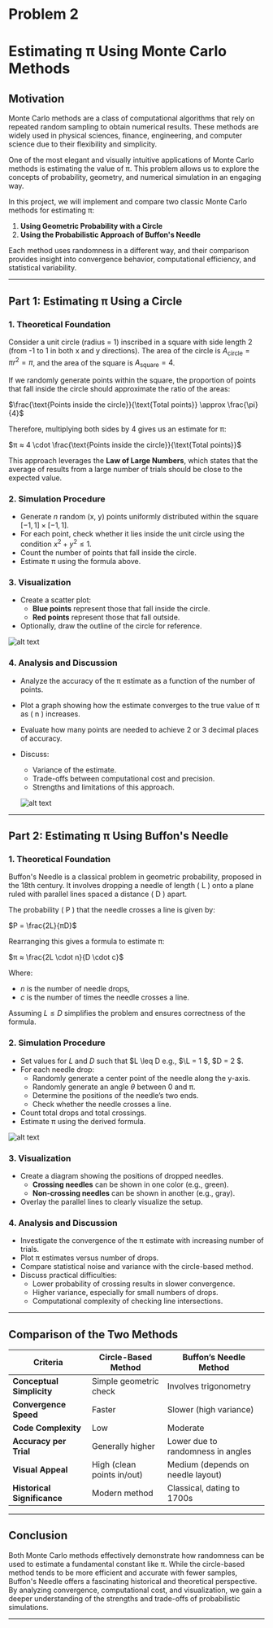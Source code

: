 # Problem 2
# Estimating π Using Monte Carlo Methods

## Motivation

Monte Carlo methods are a class of computational algorithms that rely on repeated random sampling to obtain numerical results. These methods are widely used in physical sciences, finance, engineering, and computer science due to their flexibility and simplicity.

One of the most elegant and visually intuitive applications of Monte Carlo methods is estimating the value of π. This problem allows us to explore the concepts of probability, geometry, and numerical simulation in an engaging way.

In this project, we will implement and compare two classic Monte Carlo methods for estimating π:

1. **Using Geometric Probability with a Circle**
2. **Using the Probabilistic Approach of Buffon's Needle**

Each method uses randomness in a different way, and their comparison provides insight into convergence behavior, computational efficiency, and statistical variability.

---

## Part 1: Estimating π Using a Circle

### 1. Theoretical Foundation

Consider a unit circle (radius = 1) inscribed in a square with side length 2 (from -1 to 1 in both x and y directions). The area of the circle is $A_{\text{circle}} = \pi r^2 = \pi$, and the area of the square is $A_{\text{square}} = 4$.

If we randomly generate points within the square, the proportion of points that fall inside the circle should approximate the ratio of the areas:


$\frac{\text{Points inside the circle}}{\text{Total points}} \approx \frac{\pi}{4}$

Therefore, multiplying both sides by 4 gives us an estimate for π:


$π ≈ 4 \cdot \frac{\text{Points inside the circle}}{\text{Total points}}$

This approach leverages the **Law of Large Numbers**, which states that the average of results from a large number of trials should be close to the expected value.

### 2. Simulation Procedure

- Generate $n$ random (x, y) points uniformly distributed within the square $[-1, 1] \times [-1, 1]$.
- For each point, check whether it lies inside the unit circle using the condition $x^2 + y^2 \leq 1$.
- Count the number of points that fall inside the circle.
- Estimate π using the formula above.

### 3. Visualization

- Create a scatter plot:
  - **Blue points** represent those that fall inside the circle.
  - **Red points** represent those that fall outside.
- Optionally, draw the outline of the circle for reference.

![alt text](image-8.png)

### 4. Analysis and Discussion

- Analyze the accuracy of the π estimate as a function of the number of points.
- Plot a graph showing how the estimate converges to the true value of π as \( n \) increases.
- Evaluate how many points are needed to achieve 2 or 3 decimal places of accuracy.
- Discuss:
  - Variance of the estimate.
  - Trade-offs between computational cost and precision.
  - Strengths and limitations of this approach.

  ![alt text](image-9.png)

---

## Part 2: Estimating π Using Buffon's Needle

### 1. Theoretical Foundation

Buffon's Needle is a classical problem in geometric probability, proposed in the 18th century. It involves dropping a needle of length \( L \) onto a plane ruled with parallel lines spaced a distance \( D \) apart.

The probability \( P \) that the needle crosses a line is given by:


$P = \frac{2L}{πD}$

Rearranging this gives a formula to estimate π:


$π ≈ \frac{2L \cdot n}{D \cdot c}$

Where:
- $n$ is the number of needle drops,
- $c$ is the number of times the needle crosses a line.

Assuming $L \leq D$ simplifies the problem and ensures correctness of the formula.

### 2. Simulation Procedure

- Set values for $L$ and $D$ such that $L \leq D e.g., $\L = 1 $, $D = 2 $.
- For each needle drop:
  - Randomly generate a center point of the needle along the y-axis.
  - Randomly generate an angle $θ$ between 0 and π.
  - Determine the positions of the needle’s two ends.
  - Check whether the needle crosses a line.
- Count total drops and total crossings.
- Estimate π using the derived formula.

![alt text](image-11.png)

### 3. Visualization

- Create a diagram showing the positions of dropped needles.
  - **Crossing needles** can be shown in one color (e.g., green).
  - **Non-crossing needles** can be shown in another (e.g., gray).
- Overlay the parallel lines to clearly visualize the setup.

### 4. Analysis and Discussion

- Investigate the convergence of the π estimate with increasing number of trials.
- Plot π estimates versus number of drops.
- Compare statistical noise and variance with the circle-based method.
- Discuss practical difficulties:
  - Lower probability of crossing results in slower convergence.
  - Higher variance, especially for small numbers of drops.
  - Computational complexity of checking line intersections.

---

## Comparison of the Two Methods

| Criteria                    | Circle-Based Method            | Buffon’s Needle Method           |
|----------------------------|--------------------------------|----------------------------------|
| **Conceptual Simplicity**  | Simple geometric check         | Involves trigonometry            |
| **Convergence Speed**      | Faster                         | Slower (high variance)           |
| **Code Complexity**        | Low                            | Moderate                         |
| **Accuracy per Trial**     | Generally higher               | Lower due to randomness in angles|
| **Visual Appeal**          | High (clean points in/out)     | Medium (depends on needle layout)|
| **Historical Significance**| Modern method                  | Classical, dating to 1700s        |

---

## Conclusion

Both Monte Carlo methods effectively demonstrate how randomness can be used to estimate a fundamental constant like π. While the circle-based method tends to be more efficient and accurate with fewer samples, Buffon's Needle offers a fascinating historical and theoretical perspective. By analyzing convergence, computational cost, and visualization, we gain a deeper understanding of the strengths and trade-offs of probabilistic simulations.

---


